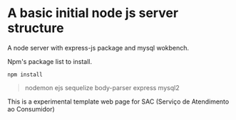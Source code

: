 # A basic initial node js server structure 

<p>A node server with express-js package and mysql wokbench.</p>
<p>Npm's package list to install.</p>

<code>npm install</code>
<br>
>nodemon ejs sequelize body-parser express mysql2

This is a experimental template web page for SAC (Serviço de Atendimento ao Consumidor)